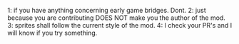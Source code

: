 1: if you have anything concerning early game bridges. Dont.
2: just because you are contributing DOES NOT make you the author of the mod.
3: sprites shall follow the current style of the mod.
4: I check your PR's and I will know if you try something.
